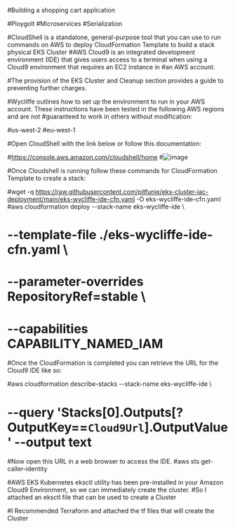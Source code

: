 #Building a shopping cart application

#Ploygolt
#Microservices
#Serialization


#CloudShell is a standalone, general-purpose tool that you can use to run commands on AWS to deploy CloudFormation Template to build a stack physical EKS Cluster
#AWS Cloud9 is an integrated development environment (IDE) that gives users access to a terminal when using a Cloud9 environment that requires an EC2 instance in #an AWS account. 

#The provision of the EKS Cluster and Cleanup section provides a guide to preventing further charges.

#Wycliffe outlines how to set up the environment to run in your AWS account. These instructions have been tested in the following AWS regions and are not #guaranteed to work in others without modification:

#us-west-2
#eu-west-1

#Open CloudShell with the link below or follow this documentation:

#https://console.aws.amazon.com/cloudshell/home
#![image](https://github.com/pitfunie/eks-cluster-iac-deployment/assets/32913487/51ecc3a4-9e46-4d71-8328-8bf54dcb6eb4)

#Once Cloudshell is running follow these commands for CloudFormation Template to create a stack:


#wget -q https://raw.githubusercontent.com/pitfunie/eks-cluster-iac-deployment/main/eks-wycliffe-ide-cfn.yaml -O eks-wycliffe-ide-cfn.yaml
#aws cloudformation deploy --stack-name eks-wycliffe-ide \
#    --template-file ./eks-wycliffe-ide-cfn.yaml \
#    --parameter-overrides RepositoryRef=stable \
#    --capabilities CAPABILITY_NAMED_IAM


#Once the CloudFormation is completed you can retrieve the URL for the Cloud9 IDE like so:

#aws cloudformation describe-stacks --stack-name eks-wycliffe-ide \
#    --query 'Stacks[0].Outputs[?OutputKey==`Cloud9Url`].OutputValue' --output text

#Now open this URL in a web browser to access the IDE.
#aws sts get-caller-identity

#AWS EKS Kubernetes eksctl utility has been pre-installed in your Amazon Cloud9 Environment, so we can immediately create the cluster. 
#So I attached an eksctl file that can be used to create a Cluster


#I Recommended Terraform and attached the tf files that will create the Cluster



